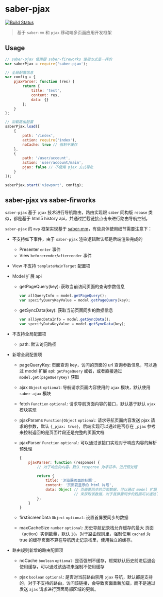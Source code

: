 saber-pjax
========

[![Build Status](https://travis-ci.org/ecomfe/saber-pjax.svg?branch=master)](https://travis-ci.org/ecomfe/saber-pjax)

>  基于 `saber-mm` 和 `pjax` 移动端多页面应用开发框架

## Usage

```javascript
// saber-pjax 使用跟 saber-fireworks 使用方式是一样的
var saberPjax = require('saber-pjax');

// 全局配置信息
var config = {
    pjaxParser: function (res) {
        return {
            title: 'test',
            content: res,
            data: {}
        };
    }
};

// 加载路由配置
saberPjax.load([
    {
        path: '/index',
        action: require('index'),
        noCache: true // 强制不缓存
    },
    {
        path: '/user/account',
        action: 'user/account/main',
        pjax: false // 不使用 pjax 方式导航
    }
]);

saberPjax.start('viewport', config);
```

## saber-pjax vs saber-firworks

`saber-pjax` 基于 `pjax` 技术进行导航路由，路由实现跟 `saber` 同构版 `rebase` 类似，都是基于 html5 history api，并通过拦截链接点击来进行路由导航控制。

`saber-pjax` 的 `mvp` 框架实现基于 [saber-mm](https://github.com/ecomfe/saber-mm)，有些具体使用细节需要注意下：

* 不支持如下事件，由于 `saber-pjax` 渲染逻辑默认都是后端渲染完成的

    * Presenter `enter` 事件
    * View `beforerender`/`afterrender` 事件

* View 不支持 `templateMainTarget` 配置项

* Model 扩展 api

    * getPageQuery(key): 获取当前访问页面的查询参数信息
    
        ```javascript
        var allQueryInfo = model.getPageQuery();
        var specifyQueryKeyValue = model.getPageQuery(key);
        ```
        
    * getSyncData(key): 获取当前页面同步的数据信息
        
        ```javascript
        var allSyncDataInfo = model.getSyncData();
        var specifyDataKeyValue = model.getSyncData(key);
        ```
            
* 不支持全局配置项

    * path: 默认访问路径
    
* 新增全局配置项
    
    * pageQueryKey: 页面查询 key，访问的页面的 url 查询参数信息，可以通过 model 扩展 api: `getPageQuery` 或者，或者直接通过 `model.get(pageQueryKey)` 获取
    
    * ajax `Object` `optional`: 导航请求页面内容使用的 `ajax` 模块，默认使用 `saber-ajax` 模块

    * fetch `Function` `optional`: 请求导航页面内容的接口，默认基于默认 `ajax` 模块实现
    
    * pjaxParams `Function|Object` `optional`: 请求导航页面内容发送 pjax 请求的参数，默认 `{_pjax: true}`，后端实现可以通过是否存在 `_pjax` 参考来控制返回的是页面片段还是完整的页面文档
    
    * pjaxParser `Function` `optional`: 可以通过该接口实现对于响应内容的解析预处理
    
        ```javascript
        {
            pjaxParser: function (response) {
                // 对于响应的内容，默认 response 为字符串，进行预处理
                
                return {
                    title: '浏览器页面的标题',
                    content: '页面要显示的 html 片段',
                    data: Object // 页面要同步的页面数据，可以通过 model 扩展 api `getSyncData` 
                                 // 来获取该数据，对于首屏要同步的数据可以通过下面 `firstScreenData` 来设置
                };
            }
        }
        ```
    * firstScreenData `Object` `optional`: 设置首屏要同步的数据
    
    * maxCacheSize `number` `optional`: 历史导航记录栈允许缓存的最大 页面（action）实例数量，默认 `20`。对于路由规则里，强制使用 `cached` 为 true 的缓存页面不算在导航历史记录栈里，使用独立的缓存。
    
* 路由规则新增的路由配置项
    
    * noCache `boolean` `optional`: 是否强制不缓存，框架默认历史前进后退会使用缓存，可以通过该选项来强制不使用缓存
    
    * pjax `boolean` `optional`: 是否对当前路由禁用 `pjax` 导航，默认都是支持的，对于不支持的路由，访问该链接，会导致页面重新加载，而不是通过发送 `ajax` 请求进行页面局部区域的更新。
